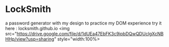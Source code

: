 # LockSmith

a password generator with my design to practice my DOM experience
try it here : locksmith.github.io
<img src="https://drive.google.com/file/d/1dUEa47EbFK3c9ipbDQwQDUclgXcNBHHp/view?usp=sharing" style="width:100%>
